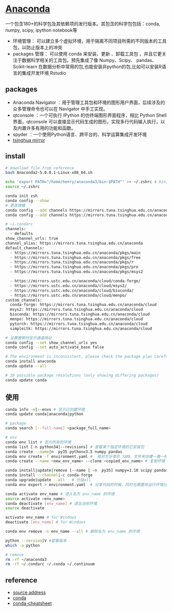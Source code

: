 # [Anaconda](https://www.anaconda.com/download/)

一个包含180+的科学包及其依赖项的发行版本。其包含的科学包包括：conda, numpy, scipy, ipython notebook等

* 环境管理： 可以建立多个虚拟环境，用于隔离不同项目所需的不同版本的工具包，以防止版本上的冲突
* packages 管理： 可以使用 conda 来安装、更新 、卸载工具包 ，并且它更关注于数据科学相关的工具包。预先集成了像 Numpy、Scipy、 pandas、Scikit-learn 在数据分析中常用的包,也能安装非python的包,比如可以安装R语言的集成开发环境 Rstudio

## packages

* Anaconda Navigator ：用于管理工具包和环境的图形用户界面，后续涉及的众多管理命令也可以在 Navigator 中手工实现。
* qtconsole ：一个可执行 IPython 的仿终端图形界面程序，相比 Python Shell 界面，qtconsole 可以直接显示代码生成的图形，实现多行代码输入执行，以及内置许多有用的功能和函数。
* spyder ：一个使用Python语言、跨平台的、科学运算集成开发环境
* [tsinghua mirror](https://mirrors.tuna.tsinghua.edu.cn/help/anaconda/)

## install

```sh
# download file from reference
bash Anaconda2-5.0.0.1-Linux-x86_64.sh

echo 'export PATH="/home/henry/anaconda3/bin:$PATH"' >> ~/.zshrc # bin目录加入PATH: ~/.bashrc /etc/profile 系统变量PATH
source ~/.zshrc

conda init zsh
conda config --show
# 更改镜像
conda config --add channels https://mirrors.tuna.tsinghua.edu.cn/anaconda/pkgs/free/
conda config --add channels https://mirrors.tuna.tsinghua.edu.cn/anaconda/pkgs/main/

# ~/.condarc
channels:
  - defaults
show_channel_urls: true
channel_alias: https://mirrors.tuna.tsinghua.edu.cn/anaconda
default_channels:
  - https://mirrors.tuna.tsinghua.edu.cn/anaconda/pkgs/main
  - https://mirrors.tuna.tsinghua.edu.cn/anaconda/pkgs/free
  - https://mirrors.tuna.tsinghua.edu.cn/anaconda/pkgs/r
  - https://mirrors.tuna.tsinghua.edu.cn/anaconda/pkgs/pro
  - https://mirrors.tuna.tsinghua.edu.cn/anaconda/pkgs/msys2

  - https://mirrors.ustc.edu.cn/anaconda/cloud/conda-forge/
  - https://mirrors.ustc.edu.cn/anaconda/cloud/msys2/
  - https://mirrors.ustc.edu.cn/anaconda/cloud/bioconda/
  - https://mirrors.ustc.edu.cn/anaconda/cloud/menpo/
custom_channels:
  conda-forge: https://mirrors.tuna.tsinghua.edu.cn/anaconda/cloud
  msys2: https://mirrors.tuna.tsinghua.edu.cn/anaconda/cloud
  bioconda: https://mirrors.tuna.tsinghua.edu.cn/anaconda/cloud
  menpo: https://mirrors.tuna.tsinghua.edu.cn/anaconda/cloud
  pytorch: https://mirrors.tuna.tsinghua.edu.cn/anaconda/cloud
  simpleitk: https://mirrors.tuna.tsinghua.edu.cn/anaconda/cloud

# 设置搜索时显示通道地址
conda config --set show_channel_urls yes
conda config --set auto_activate_base false

# The environment is inconsistent, please check the package plan carefully
conda install anaconda
conda update --all

# 10 possible package resolutions (only showing differing packages)
conda update conda
```

## 使用

```sh
conda info -e|--envs # 显示已创建环境
conda update conda|anaconda|python

# package
conda search [--full-name] <package_full_name>

# env
conda env list # 显示所有的环境
conda list [-n python34|--revisions] # 查看某个指定环境的已安装包
conda create --name|n  py35 python=3.5 numpy pandas
conda env create -f environment.yaml #  用对方分享的 YAML 文件来创建一摸一样的运行环境。
conda create --name <new_env_name> --clone <copied_env_name> # 复制环境

conda install|update|remove [--name | -n  py35] numpy=1.10 scipy pandas
conda install --channel|-c conda-forge
conda upgrade|update --all   # 升级all
conda env export > environment.yaml  # 分享代码的时候，同时也需要将运行环境分享给大家，执行如下命令可以将当前环境下的 package 信息存入名为 environment 的 YAML 文件中

conda activate env_name # 进入名为 env_name 的环境
source activate <env_name>
conda deactivate [env_name] # 退出当前环境
source deactivate

activate env_name # for Windows
deactivate [env_name] # for Windows

conda env remove -n env_name --all # 删除名为 env_name 的环境

python --version|V #查看版本
which -a python

# remove
rm -rf ~/anaconda3
rm -rf ~/.condarc ~/.conda ~/.continuum
```

## reference

* [source address](https://repo.continuum.io/archive/index.html)
* [conda](https://conda.io/docs/index.html)
* [conda-cheatsheet](https://conda.io/docs/_downloads/conda-cheatsheet.pdf)
